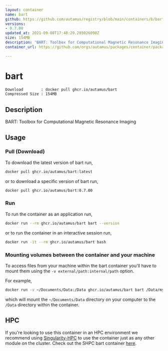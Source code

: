 ```yaml
---
layout: container
name: bart
github: https://github.com/autamus/registry/blob/main/containers/b/bart/spack.yaml
versions:
- 0.7.00
updated_at: 2021-09-08T17:48:29.285026098Z
size: 154MB
description: 'BART: Toolbox for Computational Magnetic Resonance Imaging'
container_url: https://github.com/orgs/autamus/packages/container/package/bart

---
```

# bart
```bash 
Download        : docker pull ghcr.io/autamus/bart
Compressed Size : 154MB
```

## Description
BART: Toolbox for Computational Magnetic Resonance Imaging

## Usage
### Pull (Download)
To download the latest version of bart run,

```bash
docker pull ghcr.io/autamus/bart:latest
```

or to download a specific version of bart run,

```bash
docker pull ghcr.io/autamus/bart:0.7.00
```
### Run
To run the container as an application run,
```bash
docker run --rm ghcr.io/autamus/bart bart --version
```

or to run the container in an interactive session run,
```bash
docker run -it --rm ghcr.io/autamus/bart bash
```

### Mounting volumes between the container and your machine
To access files from your machine within the bart container you'll have to mount them using the `-v external/path:internal/path` option.

For example,
```bash
docker run -v ~/Documents/Data:/Data ghcr.io/autamus/bart bart /Data/myData.csv
```
which will mount the `~/Documents/Data` directory on your computer to the `/Data` directory within the container.

## HPC
If you're looking to use this container in an HPC environment we recommend using [Singularity-HPC](https://singularity-hpc.readthedocs.io) to use the container just as any other module on the cluster. Check out the SHPC bart container [here](https://singularityhub.github.io/singularity-hpc/r/ghcr.io-autamus-bart/).
